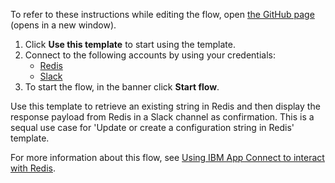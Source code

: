 To refer to these instructions while editing the flow, open [the GitHub page](https://github.com/ot4i/app-connect-templates/blob/main/resources/markdown/Retrieve%20a%20configuration%20string%20from%20Redis_instructions.md) (opens in a new window).

1. Click **Use this template** to start using the template.
2. Connect to the following accounts by using your credentials:
   - [Redis](https://ibm.biz/acredis) 
   - [Slack](https://ibm.biz/acslack) 
3. To start the flow, in the banner click **Start flow**.

Use this template to retrieve an existing string in Redis and then display the response payload from Redis in a Slack channel as confirmation. 
This is a sequal use case for 'Update or create a configuration string in Redis' template.

For more information about this flow, see [Using IBM App Connect to interact with Redis](https://community.ibm.com/community/user/integration/viewdocument/using-ibm-app-connect-to-interact-w).
